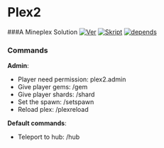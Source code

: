 # Plex2
###A Mineplex Solution
<a href="https://github.com/Tubbyboy05/Plex2/releases"><img src="https://img.shields.io/badge/Ver-1.1.2-red.svg" alt="Ver" /></a> 
<a href="https://dl.dropbox.com/s/211ju8fjq04bxhq/Skript%202.2%20Fixes%20V8b.jar?dl=1"><img src="https://img.shields.io/badge/Skript-2.2-yellowgreen.svg" alt="Skript" /></a> <a href="https://github.com/Tubbyboy05/Plex2/blob/master/Depends.rar"><img src="https://img.shields.io/bithound/dependencies/github/rexxars/sse-channel.svg" alt="depends" /></a>


### Commands
**Admin**:
* Player need permission: plex2.admin
* Give player gems: /gem <player> <amount> 
* Give player shards: /shard <player> <amount>
* Set the spawn: /setspawn
* Reload plex: /plexreload

**Default commands**:
* Teleport to hub: /hub
